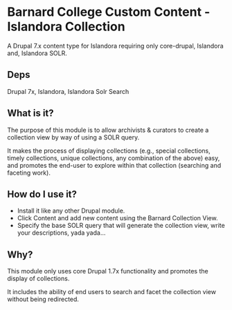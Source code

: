 # Barnard College Custom Content - Islandora Collection
A Drupal 7.x content type for Islandora requiring only core-drupal, Islandora and, Islandora SOLR. 

## Deps

Drupal 7x, Islandora, Islandora Solr Search

## What is it?
The purpose of this module is to allow archivists & curators to create a collection view by way of using a SOLR query.

It makes the process of displaying collections (e.g., special collections, timely collections, unique collections, any combination of the above) easy, and promotes the end-user to explore within that collection (searching and faceting work).

## How do I use it?
- Install it like any other Drupal module.
- Click Content and add new content using the Barnard Collection View.
- Specify the base SOLR query that will generate the collection view, write your descriptions, yada yada...

## Why?
This module only uses core Drupal 1.7x functionality and promotes the display of collections.

It includes the ability of end users to search and facet the collection view without being redirected.
